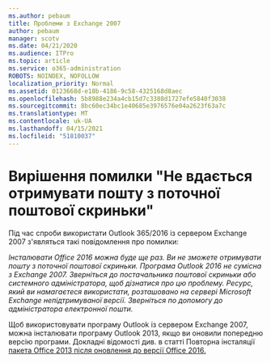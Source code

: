 ```yaml
---
ms.author: pebaum
title: Проблеми з Exchange 2007
author: pebaum
manager: scotv
ms.date: 04/21/2020
ms.audience: ITPro
ms.topic: article
ms.service: o365-administration
ROBOTS: NOINDEX, NOFOLLOW
localization_priority: Normal
ms.assetid: 0123668d-e18b-4186-9c58-4325168d8aec
ms.openlocfilehash: 5b8988e234a4cb15d7c3388d1727efe5840f3038
ms.sourcegitcommit: 8bc60ec34bc1e40685e3976576e04a2623f63a7c
ms.translationtype: MT
ms.contentlocale: uk-UA
ms.lasthandoff: 04/15/2021
ms.locfileid: "51810037"
---
```

# <a name="solution-for-error-you-wont-be-able-to-receive-mail-from-a-current-mailbox"></a>Вирішення помилки "Не вдається отримувати пошту з поточної поштової скриньки"
Під час спроби використати Outlook 365/2016 із сервером Exchange 2007 з'являться такі повідомлення про помилки:

*Інсталювати Office 2016 можна буде ще раз. Ви не зможете отримувати пошту з поточної поштової скриньки. Програма Outlook 2016 не сумісна з Exchange 2007. Зверніться до постачальника поштової скриньки або системного адміністратора, щоб дізнатися про цю проблему. Ресурс, який ви намагаєтеся використати, розташовано на сервері Microsoft Exchange непідтримуваної версії. Зверніться по допомогу до адміністратора електронної пошти.*

Щоб використовувати програму Outlook із сервером Exchange 2007, можна інсталювати програму Outlook 2013, якщо ви оновили попередню версію програми. Докладні відомості див. в статті Повторна інсталяції [пакета Office 2013 після оновлення до версії Office 2016.](https://support.office.com/article/a6ca92f4-cbb4-4609-9fdb-f8d3dd6812f3)